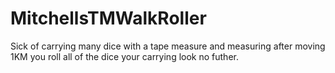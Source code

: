 # MitchellsTMWalkRoller

Sick of carrying many dice with a tape measure and measuring after moving 1KM you roll all of the dice your carrying look no futher.
